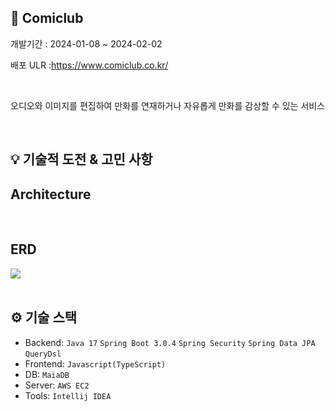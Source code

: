 ## 📖 Comiclub

개발기간 : 2024-01-08 ~ 2024-02-02

배포 ULR :https://www.comiclub.co.kr/

<br>

오디오와 이미지를 편집하여 만화를 연재하거나 자유롭게 만화를 감상할 수 있는 서비스



<br>

## 💡 기술적 도전 & 고민 사항

## Architecture

<br>

## ERD
<img src="https://github.com/battlecruisers/yanullja/assets/106314016/0b84bbce-fd0e-4a41-8881-4f64086bbbdd" />

<br>
<br>

## ⚙ 기술 스택
- Backend: `Java 17` `Spring Boot 3.0.4` `Spring Security` `Spring Data JPA` `QueryDsl`
- Frontend: `Javascript(TypeScript)`
- DB: `MaiaDB`
- Server: `AWS EC2`
- Tools: `Intellij IDEA`
<br>

